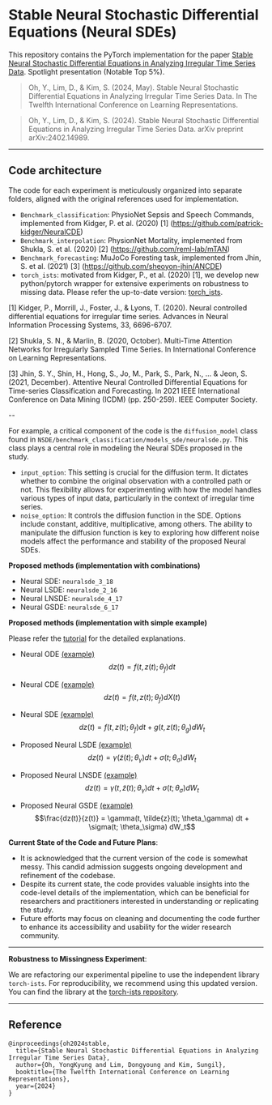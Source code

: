 # Stable Neural Stochastic Differential Equations (Neural SDEs)
This repository contains the PyTorch implementation for the paper [Stable Neural Stochastic Differential Equations in Analyzing Irregular Time Series Data](https://arxiv.org/abs/2402.14989). Spotlight presentation (Notable Top 5%). 

> Oh, Y., Lim, D., & Kim, S. (2024, May). Stable Neural Stochastic Differential Equations in Analyzing Irregular Time Series Data. In The Twelfth International Conference on Learning Representations.

> Oh, Y., Lim, D., & Kim, S. (2024). Stable Neural Stochastic Differential Equations in Analyzing Irregular Time Series Data. arXiv preprint arXiv:2402.14989.

---

## **Code architecture**
The code for each experiment is meticulously organized into separate folders, aligned with the original references used for implementation. 

- `Benchmark_classification`: PhysioNet Sepsis and Speech Commands, implemented from Kidger, P. et al. (2020) [1] (https://github.com/patrick-kidger/NeuralCDE)
- `Benchmark_interpolation`: PhysionNet Mortality, implemented from Shukla, S. et al. (2020) [2] (https://github.com/reml-lab/mTAN)
- `Benchmark_forecasting`: MuJoCo Foresting task, implemented from Jhin, S. et al. (2021) [3] (https://github.com/sheoyon-jhin/ANCDE)
- `torch_ists`: motivated from Kidger, P., et al. (2020) [1], we develop new python/pytorch wrapper for extensive experiments on robustness to missing data. Please refer the up-to-date version: [torch_ists](https://github.com/yongkyung-oh/torch-ists).

[1] Kidger, P., Morrill, J., Foster, J., & Lyons, T. (2020). Neural controlled differential equations for irregular time series. Advances in Neural Information Processing Systems, 33, 6696-6707.

[2] Shukla, S. N., & Marlin, B. (2020, October). Multi-Time Attention Networks for Irregularly Sampled Time Series. In International Conference on Learning Representations.

[3] Jhin, S. Y., Shin, H., Hong, S., Jo, M., Park, S., Park, N., ... & Jeon, S. (2021, December). Attentive Neural Controlled Differential Equations for Time-series Classification and Forecasting. In 2021 IEEE International Conference on Data Mining (ICDM) (pp. 250-259). IEEE Computer Society.

--

For example, a critical component of the code is the `diffusion_model` class found in `NSDE/benchmark_classification/models_sde/neuralsde.py`. This class plays a central role in modeling the Neural SDEs proposed in the study.

- `input_option`: This setting is crucial for the diffusion term. It dictates whether to combine the original observation with a controlled path or not. This flexibility allows for experimenting with how the model handles various types of input data, particularly in the context of irregular time series.
- `noise_option`: It controls the diffusion function in the SDE. Options include constant, additive, multiplicative, among others. The ability to manipulate the diffusion function is key to exploring how different noise models affect the performance and stability of the proposed Neural SDEs.

**Proposed methods (implementation with combinations)**
- Neural SDE: `neuralsde_3_18`
- Neural LSDE: `neuralsde_2_16`
- Neural LNSDE: `neuralsde_4_17`
- Neural GSDE: `neuralsde_6_17`

**Proposed methods (implementation with simple example)**

Please refer the [tutorial](https://github.com/yongkyung-oh/Stable-Neural-SDEs/tree/main/tutorial) for the detailed explanations. 

- Neural ODE [(example)](https://github.com/yongkyung-oh/Stable-Neural-SDEs/blob/main/tutorial/simple%20OU%20process%20-%20Neural%20ODE.ipynb)
$$dz(t) = f(t, z(t); \theta_f) dt$$

- Neural CDE [(example)](https://github.com/yongkyung-oh/Stable-Neural-SDEs/blob/main/tutorial/simple%20OU%20process%20-%20Neural%20CDE.ipynb)
$$dz(t) = f(t, z(t); \theta_f) dX(t)$$

- Neural SDE [(example)](https://github.com/yongkyung-oh/Stable-Neural-SDEs/blob/main/tutorial/simple%20OU%20process%20-%20Neural%20SDE.ipynb)
$$dz(t) = f(t, z(t); \theta_f) dt + g(t, z(t); \theta_g) dW_t$$

- Proposed Neural LSDE [(example)](https://github.com/yongkyung-oh/Stable-Neural-SDEs/blob/main/tutorial/simple%20OU%20process%20-%20Neural%20LSDE.ipynb)
$$dz(t) = \gamma(\tilde{z}(t); \theta_\gamma) dt + \sigma(t; \theta_\sigma) dW_t$$

- Proposed Neural LNSDE [(example)](https://github.com/yongkyung-oh/Stable-Neural-SDEs/blob/main/tutorial/simple%20OU%20process%20-%20Neural%20LNSDE.ipynb)
$$dz(t) = \gamma(t, \tilde{z}(t); \theta_\gamma) dt + \sigma(t; \theta_\sigma) dW_t$$

- Proposed Neural GSDE [(example)](https://github.com/yongkyung-oh/Stable-Neural-SDEs/blob/main/tutorial/simple%20OU%20process%20-%20Neural%20GSDE.ipynb)
$$\frac{dz(t)}{z(t)} = \gamma(t, \tilde{z}(t); \theta_\gamma) dt + \sigma(t; \theta_\sigma) dW_t$$

**Current State of the Code and Future Plans**:
- It is acknowledged that the current version of the code is somewhat messy. This candid admission suggests ongoing development and refinement of the codebase.
- Despite its current state, the code provides valuable insights into the code-level details of the implementation, which can be beneficial for researchers and practitioners interested in understanding or replicating the study.
- Future efforts may focus on cleaning and documenting the code further to enhance its accessibility and usability for the wider research community.

---

**Robustness to Missingness Experiment**:

We are refactoring our experimental pipeline to use the independent library `torch-ists`. For reproducibility, we recommend using this updated version. You can find the library at the [torch-ists repository](https://github.com/yongkyung-oh/torch-ists).

---

## Reference
```
@inproceedings{oh2024stable,
  title={Stable Neural Stochastic Differential Equations in Analyzing Irregular Time Series Data},
  author={Oh, YongKyung and Lim, Dongyoung and Kim, Sungil},
  booktitle={The Twelfth International Conference on Learning Representations},
  year={2024}
}
```
